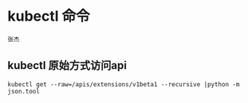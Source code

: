 # kubectl 命令



```
张杰
```





## kubectl 原始方式访问api

```
kubectl get --raw=/apis/extensions/v1beta1 --recursive |python -m json.tool    
```



